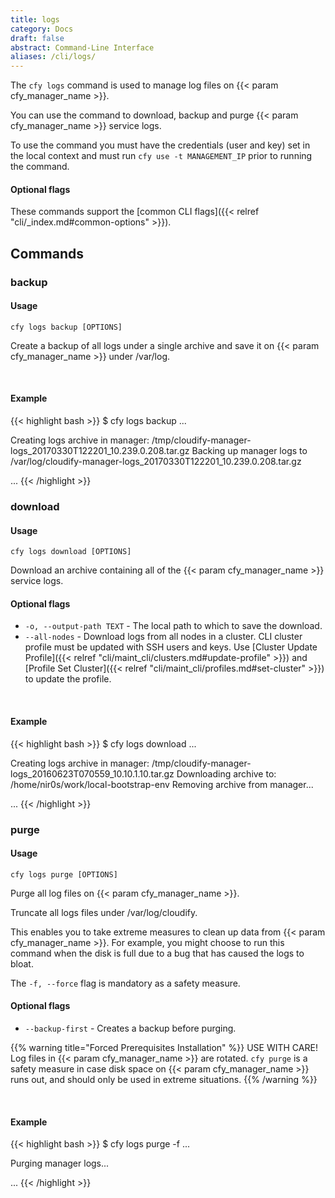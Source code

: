 ```yaml
---
title: logs
category: Docs
draft: false
abstract: Command-Line Interface
aliases: /cli/logs/
---
```


The `cfy logs` command is used to manage log files on {{< param cfy_manager_name >}}.

You can use the command to download, backup and purge {{< param cfy_manager_name >}} service logs.

To use the command you must have the credentials (user and key) set in the local context and must run `cfy use -t MANAGEMENT_IP` prior to running the command.


#### Optional flags
These commands support the [common CLI flags]({{< relref "cli/_index.md#common-options" >}}).

## Commands

### backup

#### Usage 
`cfy logs backup [OPTIONS]`

Create a backup of all logs under a single archive and save it on {{< param cfy_manager_name >}} under /var/log.

&nbsp;
#### Example

{{< highlight  bash  >}}
$ cfy logs backup
...

Creating logs archive in manager: /tmp/cloudify-manager-logs_20170330T122201_10.239.0.208.tar.gz
Backing up manager logs to /var/log/cloudify-manager-logs_20170330T122201_10.239.0.208.tar.gz

...
{{< /highlight >}}

### download

#### Usage 
`cfy logs download [OPTIONS]`

Download an archive containing all of the {{< param cfy_manager_name >}} service logs.

#### Optional flags

* `-o, --output-path TEXT` - The local path to which to save the download.
* `--all-nodes` - Download logs from all nodes in a cluster. CLI cluster profile must be updated with SSH users and keys. Use [Cluster Update Profile]({{< relref "cli/maint_cli/clusters.md#update-profile" >}}) and [Profile Set Cluster]({{< relref "cli/maint_cli/profiles.md#set-cluster" >}}) to update the profile.


&nbsp;
#### Example

{{< highlight  bash  >}}
$ cfy logs download
...

Creating logs archive in manager: /tmp/cloudify-manager-logs_20160623T070559_10.10.1.10.tar.gz
Downloading archive to: /home/nir0s/work/local-bootstrap-env
Removing archive from manager...

...
{{< /highlight >}}

### purge

#### Usage 
`cfy logs purge [OPTIONS]`

Purge all log files on {{< param cfy_manager_name >}}.

Truncate all logs files under /var/log/cloudify.

This enables you to take extreme measures to clean up data from {{< param cfy_manager_name >}}. For example, you might choose to run this command when the disk is full due to a bug that has caused the logs to bloat.

The `-f, --force` flag is mandatory as a safety measure.

#### Optional flags

* `--backup-first` - 	Creates a backup before purging.

{{% warning title="Forced Prerequisites Installation" %}}
USE WITH CARE!<br>
Log files in {{< param cfy_manager_name >}} are rotated. `cfy purge` is a safety measure in case disk space on {{< param cfy_manager_name >}} runs out, and  should only be used in extreme situations.
{{% /warning %}}


&nbsp;
#### Example

{{< highlight  bash  >}}
$ cfy logs purge -f
...

Purging manager logs...

...
{{< /highlight >}}
